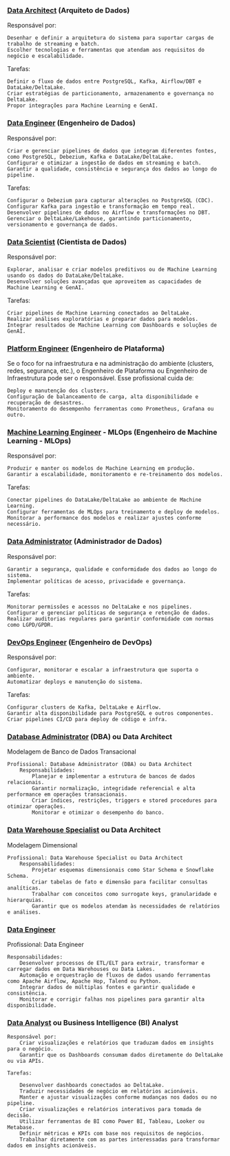 ### [Data Architect](#data-architect) (Arquiteto de Dados)

Responsável por:

    Desenhar e definir a arquitetura do sistema para suportar cargas de trabalho de streaming e batch.
    Escolher tecnologias e ferramentas que atendam aos requisitos do negócio e escalabilidade.

Tarefas:

    Definir o fluxo de dados entre PostgreSQL, Kafka, Airflow/DBT e DataLake/DeltaLake.
    Criar estratégias de particionamento, armazenamento e governança no DeltaLake.
    Propor integrações para Machine Learning e GenAI.


### [Data Engineer](#data-engineer) (Engenheiro de Dados)

Responsável por:

    Criar e gerenciar pipelines de dados que integram diferentes fontes, como PostgreSQL, Debezium, Kafka e DataLake/DeltaLake.
    Configurar e otimizar a ingestão de dados em streaming e batch.
    Garantir a qualidade, consistência e segurança dos dados ao longo do pipeline.

Tarefas:

    Configurar o Debezium para capturar alterações no PostgreSQL (CDC).
    Configurar Kafka para ingestão e transformação em tempo real.
    Desenvolver pipelines de dados no Airflow e transformações no DBT.
    Gerenciar o DeltaLake/Lakehouse, garantindo particionamento, versionamento e governança de dados.



### [Data Scientist](#data-scientist) (Cientista de Dados)

Responsável por:

    Explorar, analisar e criar modelos preditivos ou de Machine Learning usando os dados do DataLake/DeltaLake.
    Desenvolver soluções avançadas que aproveitem as capacidades de Machine Learning e GenAI.

Tarefas:

    Criar pipelines de Machine Learning conectados ao DeltaLake.
    Realizar análises exploratórias e preparar dados para modelos.
    Integrar resultados de Machine Learning com Dashboards e soluções de GenAI.

### [Platform Engineer](#plataform-engineer) (Engenheiro de Plataforma)

Se o foco for na infraestrutura e na administração do ambiente (clusters, redes, segurança, etc.), o Engenheiro de Plataforma ou Engenheiro de Infraestrutura pode ser o responsável. 
Esse profissional cuida de:

    Deploy e manutenção dos clusters.
    Configuração de balanceamento de carga, alta disponibilidade e recuperação de desastres.
    Monitoramento do desempenho ferramentas como Prometheus, Grafana ou outro.

### [Machine Learning Engineer](#machine-learning-engineer) - MLOps (Engenheiro de Machine Learning - MLOps)

Responsável por:

    Produzir e manter os modelos de Machine Learning em produção.
    Garantir a escalabilidade, monitoramento e re-treinamento dos modelos.

Tarefas:

    Conectar pipelines do DataLake/DeltaLake ao ambiente de Machine Learning.
    Configurar ferramentas de MLOps para treinamento e deploy de modelos.
    Monitorar a performance dos modelos e realizar ajustes conforme necessário.

### [Data Administrator](#data-administrator) (Administrador de Dados)

Responsável por:

    Garantir a segurança, qualidade e conformidade dos dados ao longo do sistema.
    Implementar políticas de acesso, privacidade e governança.

Tarefas:

    Monitorar permissões e acessos no DeltaLake e nos pipelines.
    Configurar e gerenciar políticas de segurança e retenção de dados.
    Realizar auditorias regulares para garantir conformidade com normas como LGPD/GPDR.

### [DevOps Engineer](#devops-engineer) (Engenheiro de DevOps)

Responsável por:

    Configurar, monitorar e escalar a infraestrutura que suporta o ambiente.
    Automatizar deploys e manutenção do sistema.

Tarefas:

    Configurar clusters de Kafka, DeltaLake e Airflow.
    Garantir alta disponibilidade para PostgreSQL e outros componentes.
    Criar pipelines CI/CD para deploy de código e infra.


### [Database Administrator](#database-dministrator) (DBA) ou Data Architect

Modelagem de Banco de Dados Transacional

    Profissional: Database Administrator (DBA) ou Data Architect
        Responsabilidades:
            Planejar e implementar a estrutura de bancos de dados relacionais.
            Garantir normalização, integridade referencial e alta performance em operações transacionais.
            Criar índices, restrições, triggers e stored procedures para otimizar operações.
            Monitorar e otimizar o desempenho do banco. 

### [Data Warehouse Specialist](#data-warehouse-pecialist) ou Data Architect     
      
Modelagem Dimensional

    Profissional: Data Warehouse Specialist ou Data Architect
        Responsabilidades:
            Projetar esquemas dimensionais como Star Schema e Snowflake Schema.
            Criar tabelas de fato e dimensão para facilitar consultas analíticas.
            Trabalhar com conceitos como surrogate keys, granularidade e hierarquias.
            Garantir que os modelos atendam às necessidades de relatórios e análises.


### [Data Engineer ](#data-engineer)

Profissional: Data Engineer

    Responsabilidades:
        Desenvolver processos de ETL/ELT para extrair, transformar e carregar dados em Data Warehouses ou Data Lakes.
        Automação e orquestração de fluxos de dados usando ferramentas como Apache Airflow, Apache Hop, Talend ou Python.
        Integrar dados de múltiplas fontes e garantir qualidade e consistência.
        Monitorar e corrigir falhas nos pipelines para garantir alta disponibilidade.

### [Data Analyst](#data-analyst) ou Business Intelligence (BI) Analyst

    Responsável por:
        Criar visualizações e relatórios que traduzam dados em insights para o negócio.
        Garantir que os Dashboards consumam dados diretamente do DeltaLake ou via APIs.

    Tarefas:

        Desenvolver dashboards conectados ao DeltaLake.
        Traduzir necessidades de negócio em relatórios acionáveis.
        Manter e ajustar visualizações conforme mudanças nos dados ou no pipeline.
        Criar visualizações e relatórios interativos para tomada de decisão.
        Utilizar ferramentas de BI como Power BI, Tableau, Looker ou Metabase.
        Definir métricas e KPIs com base nos requisitos de negócios.
        Trabalhar diretamente com as partes interessadas para transformar dados em insights acionáveis.
